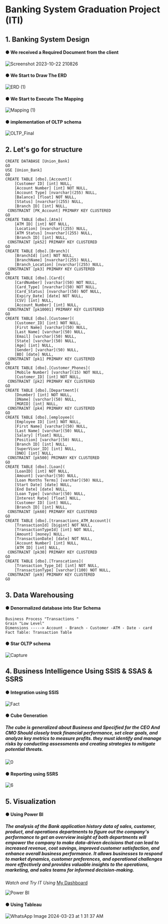 # Banking System Graduation Project (ITI)
## 1. Banking System Design
#### ● We received a Required Document from the client
![Screenshot 2023-10-22 210826](https://github.com/Ahmedelbermawy/Bank_system_graduation_project/assets/133806022/921f5c42-373c-4302-9adc-ba5e8257950f)
#### ● We Start to Draw The ERD
![ERD (1)](https://github.com/doaaredaa/Banking-System/assets/164890615/1e7598e0-facd-4b6d-b600-32f1e356d216)
#### ● We Start to Execute The Mapping
![Mapping (1)](https://github.com/doaaredaa/Banking-System/assets/164890615/14708e53-4e7b-4421-93fb-d8da8161d3f0)
#### ● implementation of OLTP schema
![OLTP_Final](https://github.com/doaaredaa/Banking-System/assets/164890615/05d818b2-c3f0-4a65-b70b-5b3dd98b8d77)

## 2. Let's go for structure
```
CREATE DATABASE [Union_Bank]
GO
USE [Union_Bank]
GO
CREATE TABLE [dbo].[Account](
	[Customer ID] [int] NULL,
	[Account Number] [int] NOT NULL,
	[Account Type] [nvarchar](255) NULL,
	[Balance] [float] NOT NULL,
	[Status] [nvarchar](255) NULL,
	[Branch ID] [int] NULL,
 CONSTRAINT [PK_Account] PRIMARY KEY CLUSTERED 
GO
CREATE TABLE [dbo].[Atm](
	[ATM ID] [int] NOT NULL,
	[Location] [nvarchar](255) NULL,
	[ATM Status] [nvarchar](255) NULL,
	[Branch ID] [int] NULL,
 CONSTRAINT [pk52] PRIMARY KEY CLUSTERED 
GO
CREATE TABLE [dbo].[Branch](
	[BranchId] [int] NOT NULL,
	[BranchName] [nvarchar](255) NULL,
	[Branch_Location] [nvarchar](255) NULL,
 CONSTRAINT [pk3] PRIMARY KEY CLUSTERED 
GO
CREATE TABLE [dbo].[Card](
	[CardNumber] [varchar](50) NOT NULL,
	[Card_Type] [nvarchar](50) NOT NULL,
	[Card_Status] [nvarchar](50) NOT NULL,
	[Expiry_Date] [date] NOT NULL,
	[CSV] [int] NULL,
	[Account_Number] [int] NULL,
 CONSTRAINT [pk10001] PRIMARY KEY CLUSTERED 
GO
CREATE TABLE [dbo].[Customer](
	[Customer_ID] [int] NOT NULL,
	[First Name] [varchar](50) NULL,
	[Last Name] [varchar](50) NULL,
	[Email] [varchar](50) NULL,
	[State] [varchar](50) NULL,
	[Age] [int] NULL,
	[Gender] [varchar](50) NULL,
	[BD] [date] NULL,
 CONSTRAINT [pk1] PRIMARY KEY CLUSTERED 
GO
CREATE TABLE [dbo].[Customer_Phones](
	[Mobile Number] [varchar](15) NOT NULL,
	[Customer_ID] [int] NOT NULL,
 CONSTRAINT [pk2] PRIMARY KEY CLUSTERED 
GO
CREATE TABLE [dbo].[Department](
	[Dnumber] [int] NOT NULL,
	[DName] [varchar](50) NULL,
	[MGRID] [int] NULL,
 CONSTRAINT [pk4] PRIMARY KEY CLUSTERED 
GO
CREATE TABLE [dbo].[employee](
	[Employee ID] [int] NOT NULL,
	[First Name] [varchar](50) NULL,
	[Last Name] [varchar](50) NULL,
	[Salary] [float] NULL,
	[Position] [varchar](50) NULL,
	[Branch ID] [int] NULL,
	[SuperVisor_ID] [int] NULL,
	[DNO] [int] NULL,
 CONSTRAINT [pk500] PRIMARY KEY CLUSTERED 
GO
CREATE TABLE [dbo].[Loan](
	[LoanID] [int] NOT NULL,
	[Amount] [varchar](50) NULL,
	[Loan Months Terms] [varchar](50) NULL,
	[Start Date] [date] NULL,
	[End Date] [date] NULL,
	[Loan Type] [varchar](50) NULL,
	[Interest Rate] [float] NULL,
	[Customer ID] [int] NULL,
	[Branch ID] [int] NULL,
 CONSTRAINT [pk60] PRIMARY KEY CLUSTERED 
GO
CREATE TABLE [dbo].[transactions_ATM_Account](
	[TransactionId] [bigint] NOT NULL,
	[TransactionTypeId] [int] NOT NULL,
	[Amount] [money] NULL,
	[TransactionDate] [date] NOT NULL,
	[Account Number] [int] NULL,
	[ATM ID] [int] NULL,
 CONSTRAINT [pk30] PRIMARY KEY CLUSTERED 
GO
CREATE TABLE [dbo].[Transcations](
	[Transaction_Type_Id] [int] NOT NULL,
	[TransactionType] [varchar](100) NOT NULL,
 CONSTRAINT [pk9] PRIMARY KEY CLUSTERED 
GO
```

## 3. Data Warehousing
#### ● Denormalized database into Star Schema
```
Business Process "Transactions "
Grain "Low Level"
Dimensions -----> Account - Branch - Customer -ATM - Date - card
Fact Table: Transaction Table
```
#### ● Star OLTP schema
![Capture](https://github.com/doaaredaa/Banking-System/assets/164890615/699247fa-f866-404a-8e05-f9f6adb8f66d)

## 4. Business Intelligence Using SSIS & SSAS & SSRS
#### ● Integration using SSIS
![Fact](https://github.com/doaaredaa/Banking-System/assets/164890615/32a2d528-4a9e-4e0b-8bd0-974e19e2c6e3)
#### ● Cube Generation
##### The cube is generalized about Business and Specified for the CEO And CMO Should closely track financial performance, set clear goals, and analyze key metrics to measure profits. they must identify and manage risks by conducting assessments and creating strategies to mitigate potential threats.
![0](https://github.com/doaaredaa/Banking-System/assets/164890615/cb950501-22cf-4e4c-bf23-0af55f2c284e)
#### ● Reporting using SSRS
![6](https://github.com/doaaredaa/Banking-System/assets/164890615/2d73e816-484f-404d-9ea0-e8ed23b7b326)

## 5. Visualization
#### ● Using Power BI
##### The analysis of the Bank application history data of sales, customer, product, and operations departments to figure out the company's performance to get an overview insight of both departments will empower the company to make data-driven decisions that can lead to increased revenue, cost savings, improved customer satisfaction, and enhance overall business performance. It allows businesses to respond to market dynamics, customer preferences, and operational challenges more effectively and provides valuable insights to the operations, marketing, and sales teams for informed decision-making.

*Watch and Try IT Using* [My Dashboard](https://www.novypro.com/project/banking-system-%7C-analysis-dashboard)

![Power BI](https://github.com/doaaredaa/Banking-System/assets/164890615/8431f32a-024e-458d-80b6-1c05a9e33df6)
#### ● Using Tableau
![WhatsApp Image 2024-03-23 at 1 31 37 AM](https://github.com/doaaredaa/Banking-System/assets/164890615/209224c3-0df0-4593-ab0e-1acc8b831595)












